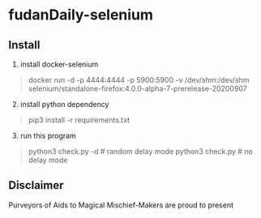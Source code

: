 # fudanDaily-selenium


## Install

1. install docker-selenium
> docker run -d -p 4444:4444 -p 5900:5900 -v /dev/shm:/dev/shm selenium/standalone-firefox:4.0.0-alpha-7-prerelease-20200907


2. install python dependency
> pip3 install -r requirements.txt

3. run this program

> python3 check.py -d # random delay mode
> python3 check.py    # no delay mode

## Disclaimer
Purveyors of Aids to Magical Mischief-Makers are proud to present
